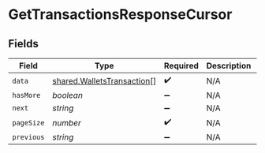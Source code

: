 # GetTransactionsResponseCursor


## Fields

| Field                                                                    | Type                                                                     | Required                                                                 | Description                                                              | Example                                                                  |
| ------------------------------------------------------------------------ | ------------------------------------------------------------------------ | ------------------------------------------------------------------------ | ------------------------------------------------------------------------ | ------------------------------------------------------------------------ |
| `data`                                                                   | [shared.WalletsTransaction](../../models/shared/walletstransaction.md)[] | :heavy_check_mark:                                                       | N/A                                                                      |                                                                          |
| `hasMore`                                                                | *boolean*                                                                | :heavy_minus_sign:                                                       | N/A                                                                      | false                                                                    |
| `next`                                                                   | *string*                                                                 | :heavy_minus_sign:                                                       | N/A                                                                      |                                                                          |
| `pageSize`                                                               | *number*                                                                 | :heavy_check_mark:                                                       | N/A                                                                      | 15                                                                       |
| `previous`                                                               | *string*                                                                 | :heavy_minus_sign:                                                       | N/A                                                                      | YXVsdCBhbmQgYSBtYXhpbXVtIG1heF9yZXN1bHRzLol=                             |